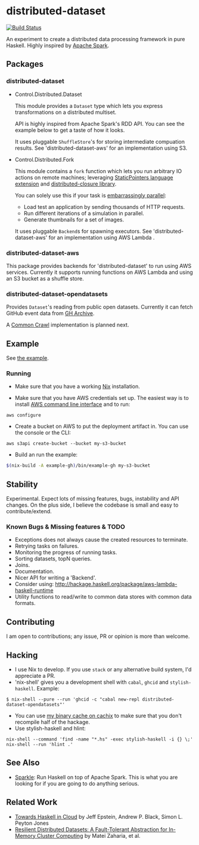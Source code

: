 # distributed-dataset

[![Build Status](https://travis-ci.org/utdemir/distributed-dataset.svg?branch=master)](https://travis-ci.org/utdemir/distributed-dataset)

An experiment to create a distributed data processing framework in pure Haskell. Highly inspired by [Apache Spark](https://spark.apache.org/).

## Packages

### distributed-dataset

* Control.Distributed.Dataset

  This module provides a `Dataset` type which lets you express transformations on a distributed multiset.

  API is highly inspired from Apache Spark's RDD API. You can see the example below to get a taste of how it looks.

  It uses pluggable `ShuffleStore`'s for storing intermediate compuation results. See 'distributed-dataset-aws' for an implementation using S3.

* Control.Distributed.Fork

  This module contains a `fork` function which lets you run arbitrary IO actions on remote machines; leveraging [StaticPointers language extension](https://downloads.haskell.org/~ghc/latest/docs/html/users_guide/glasgow_exts.html#static-pointers) and [distributed-closure library](https://hackage.haskell.org/package/distributed-closure).

  You can solely use this if your task is [embarrassingly parallel](https://en.wikipedia.org/wiki/Embarrassingly_parallel):

    * Load test an application by sending thousands of HTTP requests.
    * Run different iterations of a simulation in parallel.
    * Generate thumbnails for a set of images.

  It uses pluggable `Backend`s for spawning executors. See 'distributed-dataset-aws' for an implementation using AWS Lambda .

### distributed-dataset-aws

This package provides backends for 'distributed-dataset' to run using AWS services. Currently it supports running functions on AWS Lambda and using an S3 bucket as a shuffle store.

### distributed-dataset-opendatasets

Provides `Dataset`'s reading from public open datasets. Currently it can fetch GitHub event data from [GH Archive](https://www.gharchive.org).

A [Common Crawl](http://commoncrawl.org/) implementation is planned next.

## Example

See [the example](examples/gh).

### Running

* Make sure that you have a working [Nix](https://nixos.org/nix/) installation. 

* Make sure that you have AWS credentials set up. The easiest way is to install [AWS command line interface](https://aws.amazon.com/cli/) and to run:

```
aws configure
```

* Create a bucket on AWS to put the deployment artifact in. You can use the console or the CLI:

```
aws s3api create-bucket --bucket my-s3-bucket
```

* Build an run the example:

```sh
$(nix-build -A example-gh)/bin/example-gh my-s3-bucket
```

## Stability

Experimental. Expect lots of missing features, bugs, instability and API changes. On the plus side, I believe the codebase is small and easy to contribute/extend.

### Known Bugs & Missing features & TODO

* Exceptions does not always cause the created resources to terminate.
* Retrying tasks on failures.
* Monitoring the progress of running tasks.
* Sorting datasets, topN queries.
* Joins.
* Documentation.
* Nicer API for writing a 'Backend'.
* Consider using: http://hackage.haskell.org/package/aws-lambda-haskell-runtime
* Utility functions to read/write to common data stores with common data formats.

## Contributing

I am open to contributions; any issue, PR or opinion is more than welcome.

## Hacking

* I use Nix to develop. If you use `stack` or any alternative build system, I'd appreciate a PR.
* 'nix-shell' gives you a development shell with `cabal`, `ghcid` and `stylish-haskell`. Example:

```
$ nix-shell --pure --run 'ghcid -c "cabal new-repl distributed-dataset-opendatasets"'
```
* You can use [my binary cache on cachix](https://utdemir.cachix.org/) to make sure that you don't recompile half of the hackage.
* Use stylish-haskell and hlint:

```
nix-shell --command 'find -name "*.hs" -exec stylish-haskell -i {} \;'
nix-shell --run 'hlint .'
``` 

## See Also

* [Sparkle](https://github.com/tweag/sparkle): Run Haskell on top of Apache Spark. This is what you are looking for if you are going to do anything serious.

## Related Work

* [Towards Haskell in Cloud](https://www.microsoft.com/en-us/research/publication/towards-haskell-cloud/) by Jeff Epstein, Andrew P. Black, Simon L. Peyton Jones 
* [Resilient Distributed Datasets: A Fault-Tolerant Abstraction for In-Memory Cluster Computing](https://cs.stanford.edu/~matei/papers/2012/nsdi_spark.pdf) by Matei Zaharia, et al.
